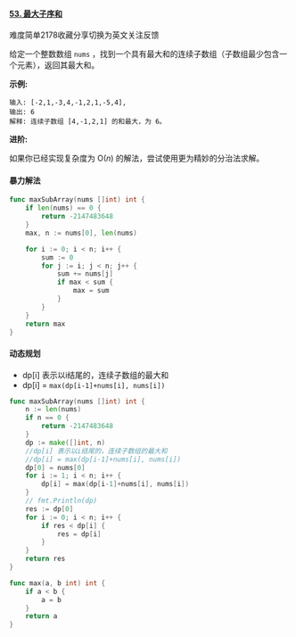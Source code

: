 #### [53. 最大子序和](https://leetcode-cn.com/problems/maximum-subarray/)

难度简单2178收藏分享切换为英文关注反馈

给定一个整数数组 `nums` ，找到一个具有最大和的连续子数组（子数组最少包含一个元素），返回其最大和。

**示例:**

```
输入: [-2,1,-3,4,-1,2,1,-5,4],
输出: 6
解释: 连续子数组 [4,-1,2,1] 的和最大，为 6。
```

**进阶:**

如果你已经实现复杂度为 O(*n*) 的解法，尝试使用更为精妙的分治法求解。

#### 暴力解法

```go
func maxSubArray(nums []int) int {
    if len(nums) == 0 {
		return -2147483648
	}
	max, n := nums[0], len(nums)

	for i := 0; i < n; i++ {
		sum := 0
		for j := i; j < n; j++ {
			sum += nums[j]
			if max < sum {
				max = sum
			}
		}
	}
	return max
}
```

#### 动态规划

- dp[i] 表示以i结尾的，连续子数组的最大和
- dp[i] = `max(dp[i-1]+nums[i], nums[i])`

```go
func maxSubArray(nums []int) int {
	n := len(nums)
	if n == 0 {
		return -2147483648
	}
	dp := make([]int, n)
	//dp[i] 表示以i结尾的，连续子数组的最大和
	//dp[i] = max(dp[i-1]+nums[i], nums[i])
	dp[0] = nums[0]
	for i := 1; i < n; i++ {
		dp[i] = max(dp[i-1]+nums[i], nums[i])
	}
	// fmt.Println(dp)
	res := dp[0]
	for i := 0; i < n; i++ {
		if res < dp[i] {
			res = dp[i]
		}
	}
	return res
}

func max(a, b int) int {
	if a < b {
		a = b
	}
	return a
}
```

